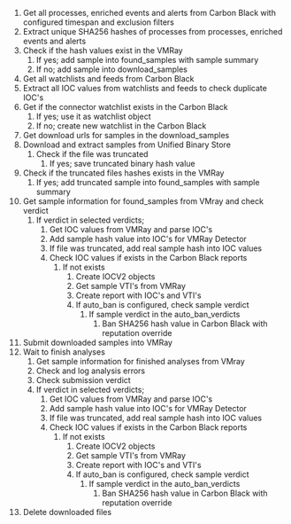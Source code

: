 1. Get all processes, enriched events and alerts from Carbon Black with configured timespan and exclusion filters
2. Extract unique SHA256 hashes of processes from processes, enriched events and alerts
3. Check if the hash values exist in the VMRay
    1. If yes; add sample into found_samples with sample summary
    2. If no; add sample into download_samples
4. Get all watchlists and feeds from Carbon Black
5. Extract all IOC values from watchlists and feeds to check duplicate IOC's
6. Get if the connector watchlist exists in the Carbon Black
    1. If yes; use it as watchlist object
    2. If no; create new watchlist in the Carbon Black
7. Get download urls for samples in the download_samples
8. Download and extract samples from Unified Binary Store
    1. Check if the file was truncated
        1. If yes; save truncated binary hash value
9. Check if the truncated files hashes exists in the VMRay
    1. If yes; add truncated sample into found_samples with sample summary
10. Get sample information for found_samples from VMray and check verdict
    1. If verdict in selected verdicts;
        1. Get IOC values from VMRay and parse IOC's
        2. Add sample hash value into IOC's for VMRay Detector
        3. If file was truncated, add real sample hash into IOC values
        4. Check IOC values if exists in the Carbon Black reports
            1. If not exists
                1. Create IOCV2 objects
                2. Get sample VTI's from VMRay
                3. Create report with IOC's and VTI's
                4. If auto_ban is configured, check sample verdict
                    1. If sample verdict in the auto_ban_verdicts
                        1. Ban SHA256 hash value in Carbon Black with reputation override
11. Submit downloaded samples into VMRay
12. Wait to finish analyses
    1. Get sample information for finished analyses from VMray 
    2. Check and log analysis errors
    3. Check submission verdict
    3. If verdict in selected verdicts;
        1. Get IOC values from VMRay and parse IOC's
        2. Add sample hash value into IOC's for VMRay Detector
        3. If file was truncated, add real sample hash into IOC values
        4. Check IOC values if exists in the Carbon Black reports
            1. If not exists
                1. Create IOCV2 objects
                2. Get sample VTI's from VMRay
                3. Create report with IOC's and VTI's
                4. If auto_ban is configured, check sample verdict
                    1. If sample verdict in the auto_ban_verdicts
                        1. Ban SHA256 hash value in Carbon Black with reputation override
15. Delete downloaded files